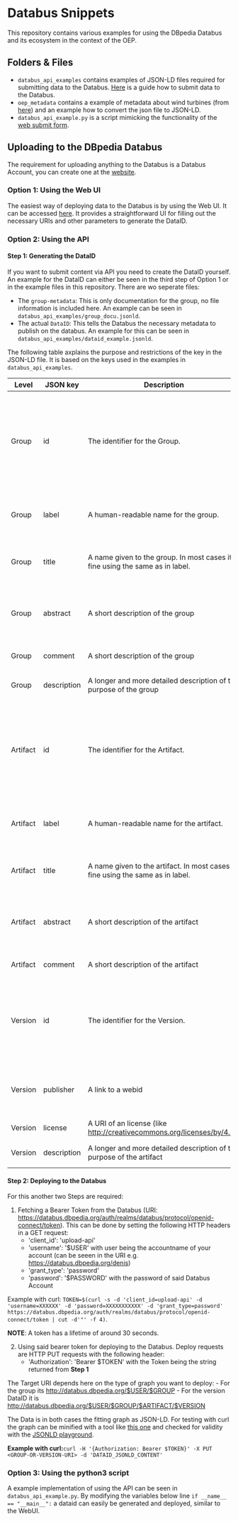 # Databus Snippets

This repository contains various examples for using the DBpedia Databus and its ecosystem in the context of the OEP.

## Folders & Files

- `databus_api_examples` contains examples of JSON-LD files required for submitting data to the Databus. [Here](#uploading-to-the-databus) is a guide how to submit data to the Databus.
- `oep_metadata` contains a example of metadata about wind turbines (from [here](https://openenergy-platform.org/dataedit/view/supply/wind_turbine_library)) and an example how to convert the json file to JSON-LD.
- `databus_api_example.py` is a script mimicking the functionality of the [web submit form](https://databus.dbpedia.org/system/upload).



## Uploading to the DBpedia Databus

The requirement for uploading anything to the Databus is a Databus Account, you can create one at the [website](https://databus.dbpedia.org/auth/realms/databus/protocol/openid-connect/registrations?client_id=website&response_type=code&scope=openidemail&redirect_uri=https://databus.dbpedia.org&kc_locale=en).


### Option 1: Using the Web UI

The easiest way of deploying data to the Databus is by using the Web UI. It can be accessed [here](https://databus.dbpedia.org/system/upload).
It provides a straightforward UI for filling out the necessary URIs and other parameters to generate the DataID.


### Option 2: Using the API

#### Step 1: Generating the DataID

If you want to submit content via API you need to create the DataID yourself. An example for the DataID can either be seen in the third step of Option 1 or in the example files in this repository. There are wo seperate files:

  - The `group-metadata`: This is only documentation for the group, no file information is included here. An example can be seen in `databus_api_examples/group_docu.jsonld`.
  - The actual `DataID`: This tells the Databus the necessary metadata to publish on the databus. An example for this can be seen in `databus_api_examples/dataid_example.jsonld`.

The following table axplains the purpose and restrictions of the key in the JSON-LD file. It is based on the keys used in the examples in `databus_api_examples`.

| Level | JSON key | Description | Restrictions |
--- | --- | --- | ---
| Group | id    | The identifier for the Group. | This will be part of the groups IRI and therefor needs to be safe for an URL. Allowed are lowercase characters  and -|
| Group | label | A human-readable name for the group.| At least 3 characters long, no further restrictions. | 
| Group | title | A name given to the group. In most cases its fine using the same as in label. | At least 3 characters long, no further restrictions. |
| Group | abstract | A short description of the group | A not too long, one line sentence about the group. | At least 25 characters long. |
| Group | comment | A short description of the group | Can be the same as abstract | At least 25 characters long. |
| Group | description | A longer and more detailed description of the purpose of the group | At least 25 characters long. |
| Artifact | id | The identifier for the Artifact. | This will be part of the groups IRI and therefor needs to be safe for an URL. Allowed are lowercase characters and -|
| Artifact | label | A human-readable name for the artifact.| At least 3 characters long, no further restrictions. | 
| Artifact | title | A name given to the artifact. In most cases its fine using the same as in label. | At least 3 characters long, no further restrictions. |
| Artifact | abstract | A short description of the artifact | A not too long, one line sentence about the group. | At least 25 characters long. |
| Artifact | comment | A short description of the artifact | Can be the same as abstract | At least 25 characters long. |
| Version | id | The identifier for the Version. | Commonly a version is identified by time (e.g. 2021-07-01) or with a semantic version (e.g. 1.2.1) | Limited to alphanumeric characters and `.-` | 
| Version | publisher | A link to a webid | Needs to be an valid WebID (check out [this](https://github.com/dbpedia/webid) for more) |
| Version | license | A URI of an license (like http://creativecommons.org/licenses/by/4.0/) | Needs to be a valid URI |
| Version | description | A longer and more detailed description of the purpose of the artifact |  At least 25 characters long. |




#### Step 2: Deploying to the Databus

For this another two Steps are required:

1. Fetching a Bearer Token from the Databus (URI: https://databus.dbpedia.org/auth/realms/databus/protocol/openid-connect/token). This can be done by setting the following HTTP headers in a GET request:
    - 'client_id': 'upload-api'
    - 'username': '$USER' with user being the accountname of your account (can be seeen in the URI e.g. https://databus.dbpedia.org/denis)
    - 'grant_type': 'password' 
    - 'password': '$PASSWORD' with the password of said Databus Account

Example with curl: ```TOKEN=$(curl -s -d 'client_id=upload-api' -d 'username=XXXXXX' -d 'password=XXXXXXXXXXX' -d 'grant_type=password' https://databus.dbpedia.org/auth/realms/databus/protocol/openid-connect/token | cut -d'"' -f 4)```.

**NOTE**: A token has a lifetime of around 30 seconds.

2. Using said bearer token for deploying to the Databus. Deploy requests are HTTP PUT requests with the following header:
    - 'Authorization': 'Bearer $TOKEN' with the Token being the string returned from **Step 1**

The Target URI depends here on the type of graph you want to deploy:
    - For the group its http://databus.dbpedia.org/$USER/$GROUP
    - For the version DataID it is http://databus.dbpedia.org/$USER/$GROUP/$ARTIFACT/$VERSION

The Data is in both cases the fitting graph as JSON-LD. For testing with curl the graph can be minified with a tool like [this one](https://www.minifyjson.org/) and checked for validity with the [JSONLD playground](https://json-ld.org/playground/).

**Example with curl:**```curl -H '{Authorization: Bearer $TOKEN}' -X PUT <GROUP-OR-VERSION-URI> -d 'DATAID_JSONLD_CONTENT'```

### Option 3: Using the python3 script

A example implementation of using the API can be seen in `databus_api_example.py`. By modifying the variables below line `if __name__ == "__main__":` a dataid can easily be generated and deployed, similar to the WebUI.
